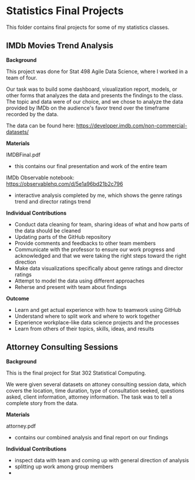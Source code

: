 # Statistics Final Projects

This folder contains final projects for some of my statistics classes.

## IMDb Movies Trend Analysis

**Background**

This project was done for Stat 498 Agile Data Science, where I worked in a team of four.

Our task was to build some dashboard, visualization report, models, or other forms that analyzes the data and presents the findings to the class. The topic and data were of our choice, and we chose to analyze the data provided by IMDb on the audience's favor trend over the timeframe recorded by the data.

The data can be found here: https://developer.imdb.com/non-commercial-datasets/

**Materials**

IMDBFinal.pdf
- this contains our final presentation and work of the entire team

IMDb Observable notebook: https://observablehq.com/d/5e1a96bd21b2c796
- interactive analysis completed by me, which shows the genre ratings trend and director ratings trend

**Individual Contributions**
- Conduct data cleaning for team, sharing ideas of what and how parts of the data should be cleaned
- Updating parts of the GitHub repository
- Provide comments and feedbacks to other team members
- Communicate with the professor to ensure our work progress and acknowledged and that we were taking the right steps toward the right direction
- Make data visualizations specifically about genre ratings and director ratings
- Attempt to model the data using different approaches
- Reherse and present with team about findings

**Outcome**
- Learn and get actual experience with how to teamwork using GitHub
- Understand where to split work and where to work together
- Experience workplace-like data science projects and the processes
- Learn from others of their topics, skills, ideas, and results


## Attorney Consulting Sessions

**Background**

This is the final project for Stat 302 Statistical Computing.

We were given several datasets on attoney consulting session data, which covers the location, time duration, type of consultation seeked, questions asked, client information, attorney information. The task was to tell a complete story from the data. 

**Materials**

attorney.pdf
- contains our combined analysis and final report on our findings

**Individual Contributions**

- inspect data with team and coming up with general direction of analysis
- splitting up work among group members
- 
